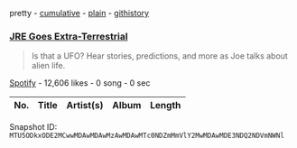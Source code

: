pretty - [cumulative](/playlists/cumulative/37i9dQZF1DWTe1SQtSEkfX.md) - [plain](/playlists/plain/37i9dQZF1DWTe1SQtSEkfX) - [githistory](https://github.githistory.xyz/mackorone/spotify-playlist-archive/blob/main/playlists/plain/37i9dQZF1DWTe1SQtSEkfX)

### [JRE Goes Extra\-Terrestrial](https://open.spotify.com/playlist/37i9dQZF1DWTe1SQtSEkfX)

> Is that a UFO? Hear stories, predictions, and more as Joe talks about alien life.

[Spotify](https://open.spotify.com/user/spotify) - 12,606 likes - 0 song - 0 sec

| No. | Title | Artist(s) | Album | Length |
|---|---|---|---|---|

Snapshot ID: `MTU5ODkxODE2MCwwMDAwMDAwMzAwMDAwMTc0NDZmMmVlY2MwMDAwMDE3NDQ2NDVmNWNl`
